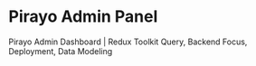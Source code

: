 # Pirayo Admin Panel

Pirayo Admin Dashboard | Redux Toolkit Query, Backend Focus, Deployment, Data Modeling
